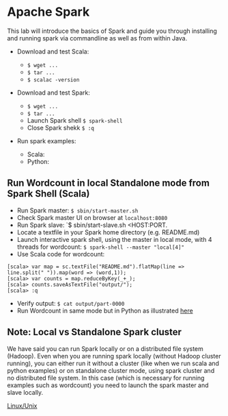 # Apache Spark
This lab will introduce the basics of Spark and guide you through installing and running spark via commandline as well as from within Java.

* Download and test Scala:
  - `$ wget ...`
  - `$ tar ... `
  - `$ scalac -version`

* Download and test Spark:
  - `$ wget ...`
  - `$ tar ... `
  - Launch Spark shell `$ spark-shell `
  - Close Spark shekk `$ :q `


* Run spark examples:
  - Scala:
  - Python:
  
## Run Wordcount in local Standalone mode from Spark Shell (Scala)
 * Run Spark master: `$ sbin/start-master.sh`
 * Check Spark master UI on browser at `localhost:8080`
 * Run Spark slave: `$ sbin/start-slave.sh <HOST:PORT.
 * Locate a textfile in your Spark home directory (e.g. README.md)
 * Launch interactive spark shell, using the master in local mode, with 4 threads for wordcount: `$ spark-shell --master "local[4]" `
 * Use Scala code for wordcount: <!--https://www.tutorialkart.com/apache-spark/scala-spark-shell-example/-->

 ```
 [scala> var map = sc.textFile("README.md").flatMap(line => line.split(" ")).map(word => (word,1));
 [scala> var counts = map.reduceByKey(_+_);
 [scala> counts.saveAsTextFile("output/");
 [scala> :q
```
 * Verify output: `$ cat output/part-0000 `
 * Run Wordcount in same mode but in Python as illustrated [here](https://www.tutorialkart.com/apache-spark/python-spark-shell-pyspark-example/)

## Note: Local vs Standalone Spark cluster 
We have said you can run Spark locally or on a distributed file system (Hadoop). Even when you are running spark locally (without Hadoop cluster running), you can either run it without a cluster (like when we run scala and python examples) or on standalone cluster mode, using spark cluster and no distributed file system. In this case (which is necessary for running examples such as wordcount) you need to launch the spark master and slave locally.


[Linux/Unix](https://medium.com/@djamaldg/how-to-install-scala-on-macos-5771d55339cb)
<!--MAC OS X
https://www.tutorialkart.com/apache-spark/how-to-install-spark-on-mac-os/-->


